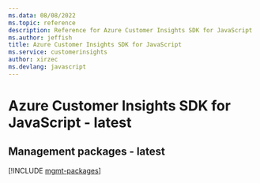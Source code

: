 ```yaml
---
ms.data: 08/08/2022
ms.topic: reference
description: Reference for Azure Customer Insights SDK for JavaScript
ms.author: jeffish
title: Azure Customer Insights SDK for JavaScript
ms.service: customerinsights
author: xirzec
ms.devlang: javascript
---
```

# Azure Customer Insights SDK for JavaScript - latest

## Management packages - latest
[!INCLUDE [mgmt-packages](customer-insights-mgmt-index.md)]